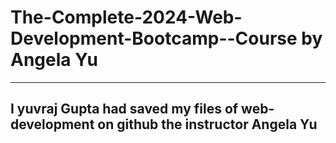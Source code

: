 # The-Complete-2024-Web-Development-Bootcamp--Course by Angela Yu
<hr>
<h2>I yuvraj Gupta had saved my files of web-development on github the instructor Angela Yu</h2>
